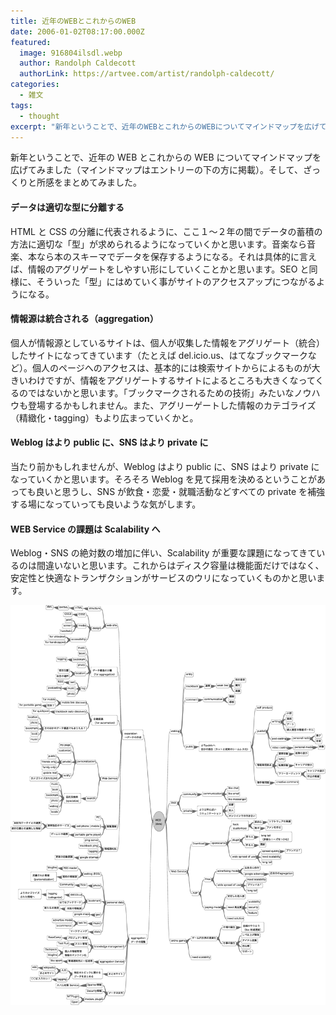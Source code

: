 ```yaml
---
title: 近年のWEBとこれからのWEB
date: 2006-01-02T08:17:00.000Z
featured:
  image: 916804ilsdl.webp
  author: Randolph Caldecott
  authorLink: https://artvee.com/artist/randolph-caldecott/
categories:
  - 雑文
tags:
  - thought
excerpt: "新年ということで、近年のWEBとこれからのWEBについてマインドマップを広げてみました（マインドマップはエントリーの下の方に掲載）。そして、ざっくりと所感をまとめてみました。"
---
```


新年ということで、近年の WEB とこれからの WEB についてマインドマップを広げてみました（マインドマップはエントリーの下の方に掲載）。そして、ざっくりと所感をまとめてみました。

#### データは適切な型に分離する

HTML と CSS の分離に代表されるように、ここ１〜２年の間でデータの蓄積の方法に適切な「型」が求められるようになっていくかと思います。音楽なら音楽、本なら本のスキーマでデータを保存するようになる。それは具体的に言えば、情報のアグリゲートをしやすい形にしていくことかと思います。SEO と同様に、そういった「型」にはめていく事がサイトのアクセスアップにつながるようになる。

#### 情報源は統合される（aggregation）

個人が情報源としているサイトは、個人が収集した情報をアグリゲート（統合）したサイトになってきています（たとえば del.icio.us、はてなブックマークなど）。個人のページへのアクセスは、基本的には検索サイトからによるものが大きいわけですが、情報をアグリゲートするサイトによるところも大きくなってくるのではないかと思います。「ブックマークされるための技術」みたいなノウハウも登場するかもしれません。また、アグリーゲートした情報のカテゴライズ（精緻化・tagging）もより広まっていくかと。

#### Weblog はより public に、SNS はより private に

当たり前かもしれませんが、Weblog はより public に、SNS はより private になっていくかと思います。そろそろ Weblog を見て採用を決めるということがあっても良いと思うし、SNS が飲食・恋愛・就職活動などすべての private を補強する場になっていっても良いような気がします。

#### WEB Service の課題は Scalability へ

Weblog・SNS の絶対数の増加に伴い、Scalability が重要な課題になってきているのは間違いないと思います。これからはディスク容量は機能面だけではなく、安定性と快適なトランザクションがサービスのウリになっていくものかと思います。

[![](/assets/i/etc/data.gif)](/assets/i/etc/data.gif)
